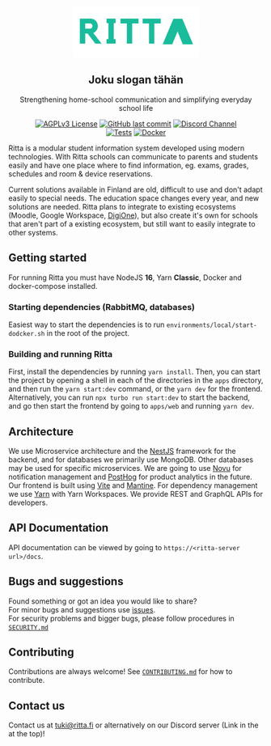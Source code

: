 <div align="center">
  <img src="https://raw.githubusercontent.com/rittaschool/info/master/Ritta.png" height="100px" alt="ritta-server" />
  
## Joku slogan tähän

Strengthening home-school communication and simplifying everyday school life

[![AGPLv3 License](https://img.shields.io/badge/License-AGPL%20v3-yellow.svg?style=for-the-badge)](https://opensource.org/licenses/)
[![GitHub last commit](https://img.shields.io/github/last-commit/rittaschool/ritta-server.svg?color=orange&style=for-the-badge&logo=git)](https://github.com/rittaschool/ritta-server/commits/master)
[![Discord Channel](https://img.shields.io/discord/718870928498360463.svg?color=blue&style=for-the-badge&logo=discord)](https://discord.gg/KwpZGyvX3Q) \
 [![Tests](https://github.com/rittaschool/ritta-server/actions/workflows/testing-workflow.yml/badge.svg)](https://github.com/rittaschool/ritta-server/actions/workflows/testing-workflow.yml)
[![Docker](https://github.com/rittaschool/ritta-server/actions/workflows/docker-publish.yml/badge.svg)](https://github.com/rittaschool/ritta-server/actions/workflows/docker-publish.yml)

</div>
  
Ritta is a modular student information system developed using modern technologies. With Ritta schools can communicate to parents and students easily and have one place where to find information, eg. exams, grades, schedules and room & device reservations.

Current solutions available in Finland are old, difficult to use and don't adapt easily to special needs. The education space changes every year, and new solutions are needed. Ritta plans to integrate to existing ecosystems (Moodle, Google Workspace, [DigiOne](https://digione.fi)), but also create it's own for schools that aren't part of a existing ecosystem, but still want to easily integrate to other systems.

## Getting started

For running Ritta you must have NodeJS **16**, Yarn **Classic**, Docker and docker-compose installed.

### Starting dependencies (RabbitMQ, databases)

Easiest way to start the dependencies is to run `environments/local/start-dodcker.sh` in the root of the project.

### Building and running Ritta

First, install the dependencies by running `yarn install`.
Then, you can start the project by opening a shell in each of the directories in the `apps` directory, and then run the `yarn start:dev` command, or the `yarn dev` for the frontend.
Alternatively, you can run `npx turbo run start:dev` to start the backend, and go then start the frontend by going to `apps/web` and running `yarn dev`.

## Architecture

We use Microservice architecture and the [NestJS](https://nestjs.com) framework for the backend, and for databases we primarily use MongoDB. Other databases may be used for specific microservices.
We are going to use [Novu](https://novu.co) for notification management and [PostHog](https://posthog.com) for product analytics in the future.
Our frontend is built using [Vite](https://vitejs.dev) and [Mantine](https://mantine.dev).
For dependency management we use [Yarn](https://yarnpkg.com) with Yarn Workspaces.
We provide REST and GraphQL APIs for developers.

## API Documentation

API documentation can be viewed by going to `https://<ritta-server url>/docs`.

## Bugs and suggestions

Found something or got an idea you would like to share? \
For minor bugs and suggestions use [issues](https://github.com/rittaschool/ritta-server/issues). \
For security problems and bigger bugs, please follow procedures in [`SECURITY.md`](https://github.com/rittaschool/ritta-server/blob/master/SECURITY.md)

## Contributing

Contributions are always welcome!
See [`CONTRIBUTING.md`](https://github.com/rittaschool/ritta-server/blob/master/CONTRIBUTING.md) for how to contribute.

## Contact us

Contact us at [tuki@ritta.fi](mailto:tuki@ritta.fi) or alternatively on our Discord server (Link in the at the top)!
